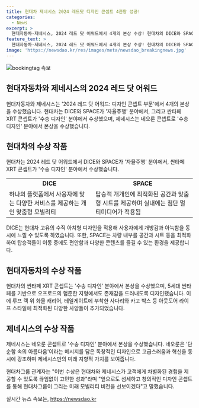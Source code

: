 ```yaml
---
title: 현대차 제네시스 2024 레드닷 디자인 콘셉트 4관왕 성공!
categories:
  - News
excerpt: >
  현대자동차·제네시스, 2024 레드 닷 어워드에서 4개의 본상 수상! 현대차의 DICE와 SPACE는 자율주행 분야에서, 싼타페 XRT 콘셉트는 수송 디자인 분야에서, 제네시스의 네오룬은 수송 디자인 분야에서 각각 수상. DICE는 플랫폼에서 사용자에게 맞는 다양한 서비스 제공, SPACE는 탑승객 최적화된 공간과 맞춤형 시트 제공하며, 싼타페 XRT 콘셉트는 오프로드의 험준한 지형에서도 존재감을 드러내며 고급스러움과 혁신을 동시에 보여주고 있다.
feature_text: >
  현대자동차·제네시스, 2024 레드 닷 어워드에서 4개의 본상 수상! 현대차의 DICE와 SPACE는 자율주행 분야에서, 싼타페 XRT 콘셉트는 수송 디자인 분야에서, 제네시스의 네오룬은 수송 디자인 분야에서 각각 수상. DICE는 플랫폼에서 사용자에게 맞는 다양한 서비스 제공, SPACE는 탑승객 최적화된 공간과 맞춤형 시트 제공하며, 싼타페 XRT 콘셉트는 오프로드의 험준한 지형에서도 존재감을 드러내며 고급스러움과 혁신을 동시에 보여주고 있다.
image: 'https://newsdao.kr/res/images/meta/newsdao_breakingnews.jpg'
---
```


<p><img src="https://newsdao.kr/res/images/meta/newsdao_breakingnews.jpg" alt="bookingtag 속보" /></p>

<h2 data-ke-size="size26">현대자동차와 제네시스의 2024 레드 닷 어워드</h2>

<p data-ke-size="size16">현대자동차와 제네시스는 '2024 레드 닷 어워드: 디자인 콘셉트 부문'에서 4개의 본상을 수상했습니다. 현대차는 DICE와 SPACE가 '자율주행' 분야에서, 그리고 싼타페 XRT 콘셉트가 '수송 디자인' 분야에서 수상했으며, 제네시스는 네오룬 콘셉트로 '수송 디자인' 분야에서 본상을 수상했습니다.</p>

<h2 data-ke-size="size26">현대차의 수상 작품</h2>

<p data-ke-size="size16">현대차는 2024 레드 닷 어워드에서 DICE와 SPACE가 '자율주행' 분야에서, 싼타페 XRT 콘셉트가 '수송 디자인' 분야에서 수상했습니다.</p>

<table>
  <tr>
    <td style="text-align: center; height: 17px;"><b>DICE</b></td>
    <td style="text-align: center; height: 17px;"><b>SPACE</b></td>
  </tr>
  <tr>
    <td>하나의 플랫폼에서 사용자에 맞는 다양한 서비스를 제공하는 개인 맞춤형 모빌리티</td>
    <td>탑승객 개개인에 최적화된 공간과 맞춤형 시트를 제공하며 실내에는 첨단 멀티미디어가 적용됨</td>
  </tr>
</table>

<p data-ke-size="size16">DICE는 현대차 고유의 수직 아치형 디자인을 적용해 사용자에게 개방감과 아늑함을 동시에 느낄 수 있도록 하였습니다. 또한, SPACE는 차량 내부를 공간과 시트 등을 최적화하여 탑승객들이 이동 중에도 편안함과 다양한 콘텐츠를 즐길 수 있는 환경을 제공합니다.</p>

<h2 data-ke-size="size26">현대자동차의 수상 작품</h2>

<p data-ke-size="size16">현대차의 싼타페 XRT 콘셉트는 '수송 디자인' 분야에서 본상을 수상했으며, 5세대 싼타페를 기반으로 오프로드의 험준한 지형에서도 존재감을 드러내도록 디자인됐습니다. 이에 루프 랙 위 화물 캐리어, 테일게이트에 부착한 사다리와 카고 박스 등 아웃도어 라이프 스타일에 최적화된 다양한 사양들이 추가되었습니다.</p>

<h2 data-ke-size="size26">제네시스의 수상 작품</h2>

<p data-ke-size="size16">제네시스는 네오룬 콘셉트로 '수송 디자인' 분야에서 본상을 수상했습니다. 네오룬은 '단순함 속의 아름다움'이라는 메시지를 담은 독창적인 디자인으로 고급스러움과 혁신을 동시에 강조하며 제네시스만의 미래 지향적 가치를 보여줍니다.</p>

<p data-ke-size="size16">현대차그룹 관계자는 "이번 수상은 현대차와 제네시스가 고객에게 차별화된 경험을 제공할 수 있도록 끊임없이 고민한 성과"라며 "앞으로도 섬세하고 창의적인 디자인 콘셉트를 통해 현대차그룹이 그리는 미래 모빌리티 비전을 선보이겠다"고 말했습니다.</p>
실시간 뉴스 속보는, <a href="https://newsdao.kr" rel="dofollow">https://newsdao.kr</a>


